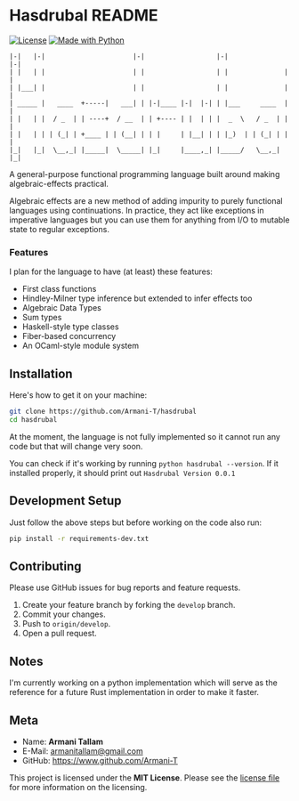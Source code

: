 # Hasdrubal README

[![License](https://img.shields.io/github/license/Naereen/StrapDown.js.svg)](https://github.com/Naereen/StrapDown.js/blob/master/LICENSE) [![Made with Python](https://img.shields.io/badge/Made%20with-Python-1f425f.svg)](https://www.python.org/)

```
|-|   |-|                      |-|                  |-|              |-|
| |   | |                      | |                  | |              | |
| |___| |                      | |                  | |              | |
| _____ |   ____  +-----|   ___| | |-|____ |-|  |-| | |___     ____  | |
| |   | |  / _  | | ----+  / __  | | +---- | |  | | |  _  \   / _  | | |
| |   | | | (_| | +____ | | (__| | | |     | |__| | | |_)  | | (_| | | |
|_|   |_|  \__,_| |_____|  \_____| |_|     |____,_| |_____/   \__,_| |_|
```

A general-purpose functional programming language built around making algebraic-effects practical.

Algebraic effects are a new method of adding impurity to purely functional languages using continuations. In practice, they act like exceptions in imperative languages but you can use them for anything from I/O to mutable state to regular exceptions.

### Features

I plan for the language to have (at least) these features:

- First class functions
- Hindley-Milner type inference but extended to infer effects too
- Algebraic Data Types
- Sum types
- Haskell-style type classes
- Fiber-based concurrency
- An OCaml-style module system

## Installation

Here's how to get it on your machine:

```bash
git clone https://github.com/Armani-T/hasdrubal
cd hasdrubal
```

At the moment, the language is not fully implemented so it cannot run any code but that will change very soon.

You can check if it's working by running `python hasdrubal --version`. If it installed properly, it should print out `Hasdrubal Version 0.0.1`

## Development Setup

Just follow  the above steps but before working on the code also run:

```bash
pip install -r requirements-dev.txt
```

## Contributing

Please use GitHub issues for bug reports and feature requests.

1. Create your feature branch by forking the `develop` branch.
3. Commit your changes.
4. Push to `origin/develop`.
5. Open a pull request.

## Notes

I'm currently working on a python implementation which will serve as the reference for a future Rust implementation in order to make it faster.

## Meta

- Name: **Armani Tallam**
- E-Mail: armanitallam@gmail.com
- GitHub: <https://www.github.com/Armani-T>

This project is licensed under the **MIT License**. Please see the [license file](LICENSE) for more information on the licensing.
